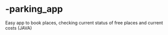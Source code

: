 # -parking_app
Easy app to book places, checking current status of free places and current costs (JAVA) 
